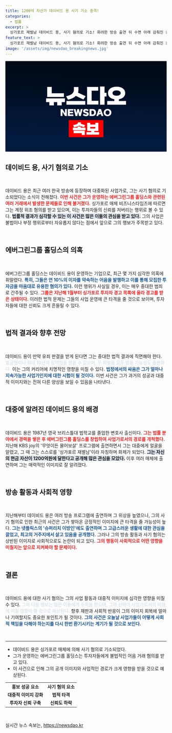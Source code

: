 ```yaml
---
title: 1200억 자산가 데이비드 용 사기 기소 충격!
categories:
  - 법률
excerpt: >
  싱가포르 재벌남 데이비드 용, 사기 혐의로 기소! 화려한 방송 출연 뒤 수면 아래 감춰진 충격적인 진실이 밝혀졌다. 그의 운명은 어떻게 될까? 
feature_text: >
  싱가포르 재벌남 데이비드 용, 사기 혐의로 기소! 화려한 방송 출연 뒤 수면 아래 감춰진 충격적인 진실이 밝혀졌다. 그의 운명은 어떻게 될까? 
image: '/assets/img/newsdao_breakingnews.jpg'
---
```


<p><img src="/assets/img/newsdao_breakingnews.jpg" alt="cryptoinkorea 속보" /></p>

<h2 data-ke-size="size26">데이비드 용, 사기 혐의로 기소</h2>

<p data-ke-size="size16">&nbsp;</p>

<p>데이비드 용은 최근 여러 한국 방송에 등장하며 대중화된 사업가로, 그는 사기 혐의로 기소되었다는 소식이 전해졌다. <b><span style="color: #ee2323;">이번 사건은 그가 운영하는 에버그린그룹 홀딩스와 관련된 여러 거래에서 발생한 문제들로 인해 불거졌다.</span></b> 싱가포르 매체 비즈니스타임즈에 따르면 그는 계정 위조 혐의를 받고 있으며, 이는 투자자들의 신뢰를 저버리는 행위로 볼 수 있다. <b><span style="background-color: #21538527;">법률적 결과가 심각할 수 있는 이 사건은 많은 이들의 관심을 받고 있다.</span></b> 그의 사업은 불법이나 부정 행위로부터 자유롭지 않다는 점에서 앞으로 그의 행보가 주목받고 있다.</p>

<p data-ke-size="size16">&nbsp;</p>

<h2 data-ke-size="size26">에버그린그룹 홀딩스의 의혹</h2>

<p data-ke-size="size16">&nbsp;</p>

<p>에버그린그룹 홀딩스는 데이비드 용이 운영하는 기업으로, 최근 몇 가지 심각한 의혹에 휘말렸다. <b><span style="color: #1a5490;">특히, 그들은 연 10%의 이자를 약속하는 어음을 발행하고 이를 통해 모집한 투자금을 마음대로 유용한 혐의가 있다.</span></b> 이런 행위가 사실일 경우, 이는 매우 중대한 범죄로 간주될 수 있다. <b><span style="color: #ee2323;">그룹은 지난해 1월부터 싱가포르 투자자 경고 목록에 올라 경고를 받은 상태이다.</span></b> 이러한 법적 문제는 그들의 사업 운영에 큰 타격을 줄 것으로 보이며, 투자자들에 대한 신뢰도 크게 흔들릴 수 있다.</p>

<p data-ke-size="size16">&nbsp;</p>

<h2 data-ke-size="size26">법적 결과와 향후 전망</h2>

<p data-ke-size="size16">&nbsp;</p>

<p>데이비드 용이 만약 유죄 판결을 받게 된다면 그는 중대한 법적 결과에 직면해야 한다. <b><span style="color: #21538527;">벌금형이나 최대 10년의 징역형을 받을 수 있으며, 두 처벌을 모두 받을 가능성도 충분하다.</span></b> 이는 그의 커리어에 치명적인 영향을 미칠 수 있다. <b><span style="color: #1a5490;">법정에서의 싸움은 그가 얼마나 지속가능한 사업가인지에 대한 시험이 될 것이다.</span></b> 이번 사건은 그가 과거의 성공과 대중적 이미지와는 전혀 다른 양상을 보일 수 있음을 나타낸다.</p>

<p data-ke-size="size16">&nbsp;</p>

<h2 data-ke-size="size26">대중에 알려진 데이비드 용의 배경</h2>

<p data-ke-size="size16">&nbsp;</p>

<p>데이비드 용은 1987년 영국 브리스틀대 법학교를 졸업한 변호사 출신이다. <b><span style="color: #ee2323;">그는 법률 분야에서 경력을 쌓은 후 에버그린그룹 홀딩스를 창립하여 사업가로서의 경로를 개척했다.</span></b> 지난해 KBS joy의 '무엇이든 물어보살' 프로그램에 출연하면서 그는 대중에게 얼굴을 알렸고, 그 때 그는 스스로를 '싱가포르 재벌남'이라 자칭하며 화제가 되었다. <b><span style="background-color: #21538527;">그는 자신의 현금 자산이 1200억원에 달한다고 공개해 많은 관심을 모았다.</span></b> 이후 여러 매체에 출연하며 그는 매력적인 이미지로 잘 알려졌다.</p>

<p data-ke-size="size16">&nbsp;</p>

<h2 data-ke-size="size26">방송 활동과 사회적 영향</h2>

<p data-ke-size="size16">&nbsp;</p>

<p>지난해부터 데이비드 용은 여러 방송 프로그램에 출연하며 그 위상을 높였으나, 그의 사기 혐의로 인한 최근의 사건은 그가 쌓아온 긍정적인 이미지에 큰 타격을 줄 가능성이 높다. <b><span style="color: #1a5490;">그는 넷플릭스의 '슈퍼리치 이방인'에도 출연하며 그 고급스러운 생활에 대한 관심을 끌었고, 최고의 거주지에서 살고 있음을 공개했다.</span></b> 그러나 그의 방송 활동과 사기 혐의는 상반된 이미지로 사회적으로도 논란이 되고 있다. <b><span style="color: #ee2323;">그의 행동이 사회적으로 어떤 영향을 미칠지는 앞으로 지켜봐야 할 문제이다.</span></b></p>

<p data-ke-size="size16">&nbsp;</p>

<h2 data-ke-size="size26">결론</h2>

<p data-ke-size="size16">&nbsp;</p>

<p>데이비드 용에 대한 사기 혐의는 그의 사업 활동과 대중적 이미지에 심각한 영향을 미칠 수 있다. <b><span style="color: #21538527;">그의 다음 행보는 많은 이들에게 주목을 받으며, 그의 선택이 사업가로서의 미래에 미칠 영향이 클 것으로 예상된다.</span></b> 향후 재판과 사회적 반응이 그의 이미지 회복에 얼마나 기여할지도 중요한 포인트가 될 것이다. <b><span style="color: #1a5490;">그의 사건은 오늘날 사업가들이 어떻게 사회적 책임을 다해야 하는지를 다시 한번 환기시키는 계기가 될 것으로 보인다.</span></b></p>

<p data-ke-size="size16">&nbsp;</p>

<hr />

<ul>
  <li>데이비드 용은 싱가포르 매체에 의해 사기 혐의로 기소되었다.</li>
  <li>그가 운영하는 에버그린그룹 홀딩스는 투자자들에게 불법적인 어음 거래 혐의를 받고 있다.</li>
  <li>이 사건으로 인해 그의 공개 이미지와 사업적인 경로가 크게 영향을 받을 것으로 예상된다.</li>
</ul>

<table>
  <tr>
    <td style="text-align: center; height: 17px;"><b>홍보 성공 요소</b></td>
    <td style="text-align: center; height: 17px;"><b>사기 혐의 요소</b></td>
  </tr>
  <tr>
    <td style="text-align: center; height: 17px;"><b>대중적 이미지 강화</b></td>
    <td style="text-align: center; height: 17px;"><b>법적 타격</b></td>
  </tr>
  <tr>
    <td style="text-align: center; height: 17px;"><b>투자자 신뢰 구축</b></td>
    <td style="text-align: center; height: 17px;"><b>신뢰도 하락</b></td>
  </tr>
</table> 

<p data-ke-size="size16">&nbsp;</p>
실시간 뉴스 속보는, <a href="https://newsdao.kr" rel="dofollow">https://newsdao.kr</a>


